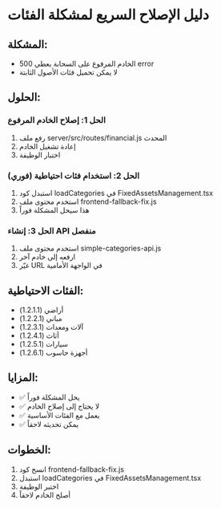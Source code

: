
# دليل الإصلاح السريع لمشكلة الفئات

## المشكلة:
- الخادم المرفوع على السحابة يعطي 500 error
- لا يمكن تحميل فئات الأصول الثابتة

## الحلول:

### الحل 1: إصلاح الخادم المرفوع
1. رفع ملف server/src/routes/financial.js المحدث
2. إعادة تشغيل الخادم
3. اختبار الوظيفة

### الحل 2: استخدام فئات احتياطية (فوري)
1. استبدل كود loadCategories في FixedAssetsManagement.tsx
2. استخدم محتوى ملف frontend-fallback-fix.js
3. هذا سيحل المشكلة فوراً

### الحل 3: إنشاء API منفصل
1. استخدم محتوى ملف simple-categories-api.js
2. ارفعه إلى خادم آخر
3. غيّر URL في الواجهة الأمامية

## الفئات الاحتياطية:
- أراضي (1.2.1.1)
- مباني (1.2.2.1)
- آلات ومعدات (1.2.3.1)
- أثاث (1.2.4.1)
- سيارات (1.2.5.1)
- أجهزة حاسوب (1.2.6.1)

## المزايا:
- ✅ يحل المشكلة فوراً
- ✅ لا يحتاج إلى إصلاح الخادم
- ✅ يعمل مع الفئات الأساسية
- ✅ يمكن تحديثه لاحقاً

## الخطوات:
1. انسخ كود frontend-fallback-fix.js
2. استبدل loadCategories في FixedAssetsManagement.tsx
3. اختبر الوظيفة
4. أصلح الخادم لاحقاً
